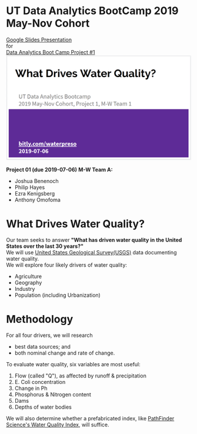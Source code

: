 # UT Data Analytics BootCamp 2019 May-Nov Cohort
[Google Slides Presentation](http://bit.ly/waterpreso)<br/>
for<br/>
[Data Analytics Boot Camp Project #1](https://github.com/the-Coding-Boot-Camp-at-UT/UTAMCB201904DATA3/tree/master/07-Project-1/1/ProjectGuidelines)<br/>
<a href="https://docs.google.com/presentation/d/1-pz8EqzngSoPVqRwsg3dwYYSIxyxjSldFpJI3Rs3ZPQ/present" target="_blank">![What Drives Water Quality?](https://github.com/ekenigsberg/BootCampProject01-2019-07-06/blob/master/Slide01.png)</a>


__Project 01 (due 2019-07-06)__
__M-W Team A:__
* Joshua Benenoch
* Philip Hayes
* Ezra Kenigsberg
* Anthony Omofoma
# What Drives Water Quality?
Our team seeks to answer __"What has driven water quality in the United States over the last 30 years?"__<br/>
We will use [United States Geological Survey(USGS)](https://www.usgs.gov/products/data-and-tools/apis) data documenting water quality.<br/>
We will explore four likely drivers of water quality:
* Agriculture
* Geography
* Industry
* Population (including Urbanization)
# Methodology
For all four drivers, we will research 
* best data sources; and
* both nominal change and rate of change. 

To evaluate water quality, six variables are most useful:
1. Flow (called "Q"), as affected by runoff & precipitation
2. E. Coli concentration
3. Change in Ph
4. Phosphorus & Nitrogen content
5. Dams
6. Depths of water bodies

We will also determine whether a prefabricated index, like [PathFinder Science's Water Quality Index](http://www.pathfinderscience.net/stream/cproto4.cfm), will suffice.
